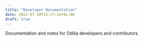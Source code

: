 ```yaml
---
title: "Developer Documentation"
date: 2022-07-20T13:27:24+01:00
draft: true
---
```


Documentation and notes for Odilia developers and contributors.
